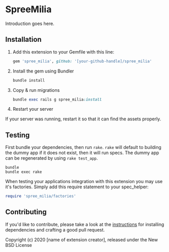 # SpreeMilia

Introduction goes here.

## Installation

1. Add this extension to your Gemfile with this line:

    ```ruby
    gem 'spree_milia', github: '[your-github-handle]/spree_milia'
    ```

2. Install the gem using Bundler

    ```ruby
    bundle install
    ```

3. Copy & run migrations

    ```ruby
    bundle exec rails g spree_milia:install
    ```

4. Restart your server

  If your server was running, restart it so that it can find the assets properly.

## Testing

First bundle your dependencies, then run `rake`. `rake` will default to building the dummy app if it does not exist, then it will run specs. The dummy app can be regenerated by using `rake test_app`.

```shell
bundle
bundle exec rake
```

When testing your applications integration with this extension you may use it's factories.
Simply add this require statement to your spec_helper:

```ruby
require 'spree_milia/factories'
```

## Contributing

If you'd like to contribute, please take a look at the
[instructions](CONTRIBUTING.md) for installing dependencies and crafting a good
pull request.

Copyright (c) 2020 [name of extension creator], released under the New BSD License
